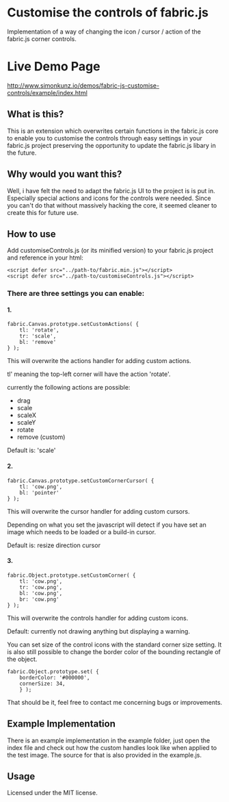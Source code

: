 # Customise the controls of fabric.js
Implementation of a way of changing the icon / cursor / action of the fabric.js corner controls.

# Live Demo Page
http://www.simonkunz.io/demos/fabric-js-customise-controls/example/index.html

## What is this?
This is an extension which overwrites certain functions in the fabric.js core to enable you to customise the controls
through easy settings in your fabric.js project preserving the opportunity to update the fabric.js libary in the future.

## Why would you want this?
Well, i have felt the need to adapt the fabric.js UI to the project is is put in. Especially special actions and icons for the
controls were needed. Since you can't do that without massively hacking the core, it seemed cleaner to create this for future use.

## How to use
Add customiseControls.js (or its minified version) to your fabric.js project and reference in your html:
```
<script defer src="../path-to/fabric.min.js"></script>
<script defer src="../path-to/customiseControls.js"></script>
```

### There are three settings you can enable:
#### 1.
```
fabric.Canvas.prototype.setCustomActions( {
    tl: 'rotate',
    tr: 'scale',
    bl: 'remove'
} );
```

This will overwrite the actions handler for adding custom actions.

tl' meaning the top-left corner will have the action 'rotate'.

currently the following actions are possible:

* drag
* scale
* scaleX
* scaleY
* rotate
* remove (custom)

Default is: 'scale'

#### 2.

```
fabric.Canvas.prototype.setCustomCornerCursor( {
    tl: 'cow.png',
    bl: 'pointer'
} );
```

This will overwrite the cursor handler for adding custom cursors.

Depending on what you set the javascript will detect if you have set an image which needs to be loaded or a build-in cursor.

Default is: resize direction cursor

#### 3.

```
fabric.Object.prototype.setCustomCorner( {
    tl: 'cow.png',
    tr: 'cow.png',
    bl: 'cow.png',
    br: 'cow.png'
} );
```

This will overwrite the controls handler for adding custom icons.

Default: currently not drawing anything but displaying a warning.

You can set size of the control icons with the standard corner size setting. It is also still possible to change the border color
of the bounding rectangle of the object.

```
fabric.Object.prototype.set( {
    borderColor: '#000000',
    cornerSize: 34,
    } );
```

That should be it, feel free to contact me concerning bugs or improvements.

## Example Implementation
There is an example implementation in the example folder, just open the index file and check out how the custom handles look like
when applied to the test image. The source for that is also provided in the example.js.

## Usage
Licensed under the MIT license.
